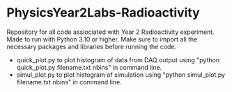 # PhysicsYear2Labs-Radioactivity
Repository for all code assiociated with Year 2 Radioactivity experiment. Made to run with Python 3.10 or higher. Make sure to import all the necessary packages and libraries before running the code.

- quick_plot.py to plot histogram of data from DAQ output using "python quick_plot.py filename.txt nbins" in command line.
- simul_plot.py to plot histogram of simulation using "python simul_plot.py filename.txt nbins" in command line.